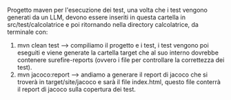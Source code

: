 Progetto maven per l'esecuzione dei test, una volta che i test vengono generati da un LLM, devono essere inseriti in questa cartella in src/test/calcolatrice e poi ritornando nella directory calcolatrice, da terminale con:
1. mvn clean test --> compiliamo il progetto e i test, i test vengono poi eseguiti e viene generate la cartella target che al suo interno dovrebbe contenere surefire-reports (ovvero i file per controllare la correttezza dei test).
2. mvn jacoco:report --> andiamo a generare il report di jacoco che si troverà in target/site/jacoco e sarà il file index.html, questo file conterrà il report di jacoco sulla copertura dei test.